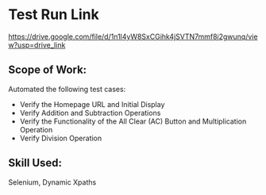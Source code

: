 # Test Run Link
>
https://drive.google.com/file/d/1n1l4yW8SxCGihk4jSVTN7mmf8i2gwunq/view?usp=drive_link
>
## Scope of Work:
Automated the following test cases:

* Verify the Homepage URL and Initial Display
* Verify Addition and Subtraction Operations
* Verify the Functionality of the All Clear (AC) Button and Multiplication Operation
* Verify Division Operation

## Skill Used:
Selenium, Dynamic Xpaths
